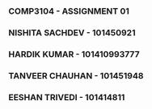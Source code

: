 ### COMP3104 - ASSIGNMENT 01
### NISHITA SACHDEV - 101450921
### HARDIK KUMAR - 101410993777
### TANVEER CHAUHAN - 101451948
### EESHAN TRIVEDI - 101414811
